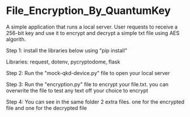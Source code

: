 # File_Encryption_By_QuantumKey
A simple application that runs a local server. User requests to receive a 256-bit key and use it to encrypt and decrypt a simple txt file using AES algorith.

Step 1: install the libraries below using "pip install"

Libraries: request, dotenv, pycryptodome, flask

Step 2: Run the "mock-qkd-device.py" file to open your local server

Step 3: Run the "encryption.py" file to encrypt your file.txt. you can overwrite the file to test any text off your choice to encrypt

Step 4: You can see in the same folder 2 extra files. one for the encrypted file and one for the decrypted file

